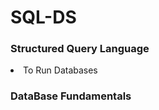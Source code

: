 # SQL-DS

<h3>Structured Query Language</h3>
<li>To Run Databases</li>
<h3>DataBase Fundamentals</h3>
